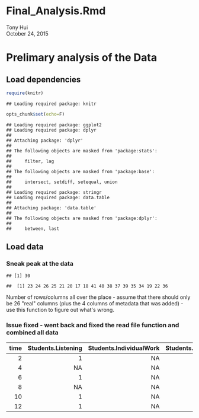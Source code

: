 # Final_Analysis.Rmd
Tony Hui  
October 24, 2015  

# Prelimary analysis of the Data

## Load dependencies


```r
require(knitr)
```

```
## Loading required package: knitr
```

```r
opts_chunk$set(echo=F)
```


```
## Loading required package: ggplot2
## Loading required package: dplyr
## 
## Attaching package: 'dplyr'
## 
## The following objects are masked from 'package:stats':
## 
##     filter, lag
## 
## The following objects are masked from 'package:base':
## 
##     intersect, setdiff, setequal, union
## 
## Loading required package: stringr
## Loading required package: data.table
## 
## Attaching package: 'data.table'
## 
## The following objects are masked from 'package:dplyr':
## 
##     between, last
```

## Load data



### Sneak peak at the data


```
## [1] 30
```

```
##  [1] 23 24 26 25 21 20 17 18 41 40 38 37 39 35 34 19 22 36
```

Number of rows/columns all over the place - assume that there should only be 26 "real" columns (plus the 4 columns of metadata that was added) - use this function to figure out what's wrong.



### Issue fixed - went back and fixed the read file function and combined all data


| time| Students.Listening| Students.IndividualWork| Students.ClickerQuestionInGroups| Students.Worksheet| Students.OtherGroupwork| Student.AnsweringQuestion| Student.AskingQuestion| Students.WholeClassDiscussion| Students.MakingPrediction| Students.Presentation| Students.Quiz| Students.Waiting| Students.Other| Instructor.Lecturing| Instructor.WritingOnBoard| Instructor.GivingFeedback| Instructor.AskingQuestion| Instructor.AskingClickerQuestion| Instructor.AnsweringQuestion| Instructor.MovingThroughGroup| Instructor.OneOnOne| Instructor.ShowingVideo| Instructor.Administration| Instructor.Waiting| Instructor.Other|course |instructor |semester |observation |
|----:|------------------:|-----------------------:|--------------------------------:|------------------:|-----------------------:|-------------------------:|----------------------:|-----------------------------:|-------------------------:|---------------------:|-------------:|----------------:|--------------:|--------------------:|-------------------------:|-------------------------:|-------------------------:|--------------------------------:|----------------------------:|-----------------------------:|-------------------:|-----------------------:|-------------------------:|------------------:|----------------:|:------|:----------|:--------|:-----------|
|    2|                  1|                      NA|                                1|                 NA|                      NA|                        NA|                     NA|                            NA|                        NA|                    NA|            NA|               NA|             NA|                   NA|                        NA|                         1|                         1|                                1|                           NA|                            NA|                  NA|                      NA|                        NA|                 NA|               NA|11     |A          |1        |1           |
|    4|                 NA|                      NA|                                1|                 NA|                      NA|                        NA|                     NA|                            NA|                        NA|                    NA|            NA|               NA|             NA|                   NA|                        NA|                        NA|                         1|                               NA|                           NA|                            NA|                  NA|                      NA|                        NA|                 NA|               NA|11     |A          |1        |1           |
|    6|                  1|                      NA|                                1|                 NA|                      NA|                        NA|                     NA|                            NA|                        NA|                    NA|            NA|               NA|             NA|                    1|                        NA|                         1|                         1|                                1|                           NA|                            NA|                  NA|                      NA|                        NA|                 NA|               NA|11     |A          |1        |1           |
|    8|                 NA|                      NA|                                1|                 NA|                      NA|                        NA|                     NA|                            NA|                        NA|                    NA|            NA|               NA|             NA|                   NA|                        NA|                         1|                        NA|                                1|                           NA|                            NA|                  NA|                      NA|                        NA|                 NA|               NA|11     |A          |1        |1           |
|   10|                  1|                      NA|                               NA|                 NA|                      NA|                        NA|                      1|                            NA|                        NA|                    NA|            NA|               NA|             NA|                   NA|                        NA|                         1|                        NA|                               NA|                            1|                            NA|                  NA|                      NA|                        NA|                 NA|               NA|11     |A          |1        |1           |
|   12|                  1|                      NA|                               NA|                  1|                      NA|                        NA|                     NA|                            NA|                        NA|                    NA|            NA|               NA|             NA|                   NA|                        NA|                         1|                         1|                               NA|                           NA|                            NA|                  NA|                      NA|                        NA|                 NA|               NA|11     |A          |1        |1           |






